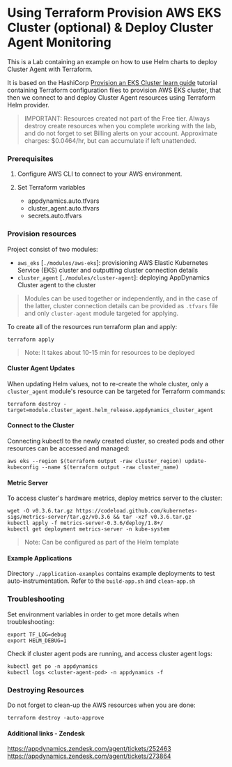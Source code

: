 # Using Terraform Provision AWS EKS Cluster (optional) & Deploy Cluster Agent Monitoring

This is a Lab containing an example on how to use Helm charts to deploy Cluster Agent with Terraform.

It is based on the HashiCorp [Provision an EKS Cluster learn guide](https://learn.hashicorp.com/terraform/kubernetes/provision-eks-cluster) tutorial containing Terraform configuration files to provision AWS EKS cluster, that then we connect to and deploy Cluster Agent resources using Terraform Helm provider.

> IMPORTANT: Resources created not part of the Free tier. Always destroy create resources when you complete working with the lab, and do not forget to set Billing alerts on your account. Approximate charges: $0.0464/hr, but can accumulate if left unattended.

### Prerequisites

1) Configure AWS CLI to connect to your AWS environment.

2) Set Terraform variables
    - appdynamics.auto.tfvars
    - cluster_agent.auto.tfvars
    - secrets.auto.tfvars

### Provision resources

Project consist of two modules:
- `aws_eks` [`./modules/aws-eks`]: provisioning AWS Elastic Kubernetes Service (EKS) cluster and outputting cluster connection details
- `cluster_agent` [`./modules/cluster-agent`]: deploying AppDynamics Cluster agent to the cluster

> Modules can be used together or independently, and in the case of the latter, cluster connection details can be provided as `.tfvars` file and only `cluster-agent` module targeted for applying.

To create all of the resources run terraform plan and apply:
```
terraform apply
```

> Note: It takes about 10-15 min for resources to be deployed

#### Cluster Agent Updates

When updating Helm values, not to re-create the whole cluster, only a `cluster_agent` module's resource can be targeted for Terraform commands:

```
terraform destroy -target=module.cluster_agent.helm_release.appdynamics_cluster_agent
```

#### Connect to the Cluster

Connecting kubectl to  the newly created cluster, so created pods and other resources can be accessed and managed:

```
aws eks --region $(terraform output -raw cluster_region) update-kubeconfig --name $(terraform output -raw cluster_name)
```

#### Metric Server

To access cluster's hardware metrics, deploy metrics server to the cluster:

```
wget -O v0.3.6.tar.gz https://codeload.github.com/kubernetes-sigs/metrics-server/tar.gz/v0.3.6 && tar -xzf v0.3.6.tar.gz
kubectl apply -f metrics-server-0.3.6/deploy/1.8+/
kubectl get deployment metrics-server -n kube-system
```

> Note: Can be configured as part of the Helm template

#### Example Applications

Directory `./application-examples` contains example deployments to test auto-instrumentation. 
Refer to the `build-app.sh` and `clean-app.sh`

### Troubleshooting

Set environment variables in order to get more details when troubleshooting:
```
export TF_LOG=debug
export HELM_DEBUG=1
```

Check if cluster agent pods are running, and access cluster agent logs:
```
kubectl get po -n appdynamics
kubectl logs <cluster-agent-pod> -n appdynamics -f
```

###  Destroying Resources

Do not forget to clean-up the AWS resources when you are done:
```
terraform destroy -auto-approve
```

#### Additional links - Zendesk
https://appdynamics.zendesk.com/agent/tickets/252463
https://appdynamics.zendesk.com/agent/tickets/273864

